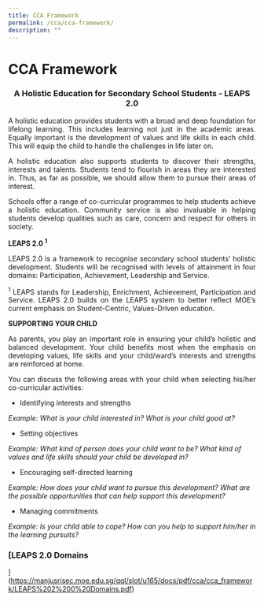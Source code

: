 ```yaml
---
title: CCA Framework
permalink: /cca/cca-framework/
description: ""
---
```

# CCA Framework


### <center>A Holistic Education for Secondary School Students - LEAPS 2.0</center>


<p style="text-align: justify;">A holistic education provides students with a broad and deep foundation for lifelong learning. This includes learning not just in the academic areas. Equally important is the development of values and life skills in each child. This will equip the child to handle the challenges in life later on.</p>

<p style="text-align: justify;">A holistic education also supports students to discover their strengths, interests and talents. Students tend to flourish in areas they are interested in. Thus, as far as possible, we should allow them to pursue their areas of interest.</p>

<p style="text-align: justify;">Schools offer a range of co-curricular programmes to help students achieve a holistic education. Community service is also invaluable in helping students develop qualities such as care, concern and respect for others in society.</p>

<b>LEAPS 2.0 <sup>1</sup> </b>

<p style="text-align: justify;">LEAPS 2.0 is a framework to recognise secondary school students’ holistic development. Students will be recognised with levels of attainment in four domains: Participation, Achievement, Leadership and Service.</p>

<p style="text-align: justify;"><sup>1</sup> LEAPS stands for Leadership, Enrichment, Achievement, Participation and Service. LEAPS 2.0 builds on the LEAPS system to better reflect MOE’s current emphasis on Student-Centric, Values-Driven education.</p>

**SUPPORTING YOUR CHILD**

<p style="text-align: justify;">As parents, you play an important role in ensuring your child’s holistic and balanced development. Your child benefits most when the emphasis on developing values, life skills and your child/ward’s interests and strengths are reinforced at home.</p>

<p style="text-align: justify;">You can discuss the following areas with your child when selecting his/her co-curricular activities:</p>

*   Identifying interests and strengths
    

_Example: What is your child interested in? What is your child good at?_

*   Setting objectives
    

_Example: What kind of person does your child want to be? What kind of values and life skills should your child be developed in?_

*   Encouraging self-directed learning
    

_Example: How does your child want to pursue this development? What are the possible opportunities that can help support this development?_

*   Managing commitments
    

_Example: Is your child able to cope? How can you help to support him/her in the learning pursuits?_

### [LEAPS 2.0 Domains  
](https://manjusrisec.moe.edu.sg/qql/slot/u165/docs/pdf/cca/cca_framework/LEAPS%202%200%20Domains.pdf)
